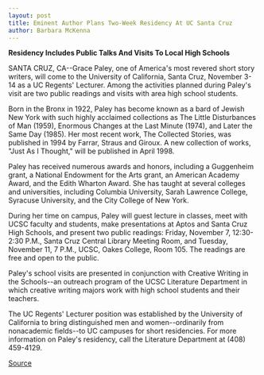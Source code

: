 ```yaml
---
layout: post
title: Eminent Author Plans Two-Week Residency At UC Santa Cruz
author: Barbara McKenna
---
```


**Residency Includes Public Talks And Visits To Local High Schools**

SANTA CRUZ, CA--Grace Paley, one of America's most revered short story  writers, will come to  the University of California, Santa Cruz, November 3-14 as a UC Regents'  Lecturer. Among the activities planned during Paley's visit are two public  readings and visits with area high school students.

Born in the Bronx in 1922, Paley has become known as a bard of Jewish  New York with such highly acclaimed collections as The Little Disturbances  of Man (1959), Enormous Changes at the Last Minute (1974), and Later the  Same Day (1985). Her most recent work, The Collected Stories, was  published in 1994 by Farrar, Straus and Giroux. A new collection of works,  "Just As I Thought," will be published in April 1998.

Paley has received numerous awards and honors, including a  Guggenheim grant, a National Endowment for the Arts grant, an American  Academy Award, and the Edith Wharton Award. She has taught at several  colleges and universities, including Columbia University, Sarah Lawrence  College, Syracuse University, and the City College of New York.

During her time on campus, Paley will guest lecture in classes, meet  with UCSC faculty and students, make presentations at Aptos and Santa Cruz  High Schools, and present two public readings: Friday, November 7, 12:30-2:30  P.M., Santa Cruz Central Library Meeting Room, and Tuesday, November 11, 7  P.M., UCSC, Oakes College, Room 105. The readings are free and open to the  public.

Paley's school visits are presented in conjunction with Creative  Writing in the Schools--an outreach program of the UCSC Literature  Department in which creative writing majors work with high school  students and their teachers.

The UC Regents' Lecturer position was established by the University of  California to bring distinguished men and women--ordinarily from nonacademic  fields--to UC campuses for short residencies. For more information on Paley's  residency, call the Literature Department at (408) 459-4129.

[Source](http://www1.ucsc.edu/news_events/press_releases/archive/97-98/10-97/102797-Eminent_author_plan.html "Permalink to 102797-Eminent_author_plan")

